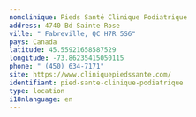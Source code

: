 ```yaml
---
nomclinique: Pieds Santé Clinique Podiatrique
address: 4740 Bd Sainte-Rose
ville: " Fabreville, QC H7R 5S6"
pays: Canada
latitude: 45.55921658587529
longitude: -73.86235415050115
phone: " (450) 634-7171"
site: https://www.cliniquepiedssante.com/
identifiant: pied-sante-clinique-podiatrique
type: location
i18nlanguage: en
---
```

